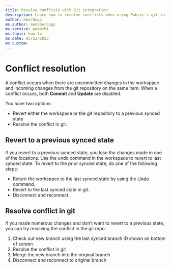 ```yaml
---
title: Resolve conflicts with Git integration
description: Learn how to resolve conflicts when using Fabric's git integration tools.
author: mberdugo
ms.author: monaberdugo
ms.service: powerbi
ms.topic: how-to
ms.date: 05/23/2023
ms.custom: 
---
```


# Conflict resolution

A conflict occurs when there are uncommitted changes in the workspace and incoming changes from the git repository on the same item. When a conflict occurs, both **Commit** and **Update** are disabled.

You have two options:

- Revert either the workspace or the git repository to a previous synced state
- Resolve the conflict in git.

## Revert to a previous synced state

If you revert to a previous synced state, you lose the changes made in one of the locations. Use the undo command in the workspace to revert to last synced state.
To revert to the prior synced state, do one of the following steps:

- Return the workspace to the last synced state by using the [Undo](./git-get-started.md#commit-changes-to-git) command.
- Revert to the last synced state in git.
- Disconnect and reconnect.

## Resolve conflict in git

If you made numerous changes and don’t want to revert to a previous state, you can try resolving the conflict in the git repo:

1. Check out new branch using the last synced branch ID shown on bottom of screen
1. Resolve the conflict in git
1. Merge the new branch into the original branch
1. Disconnect and reconnect to original branch
